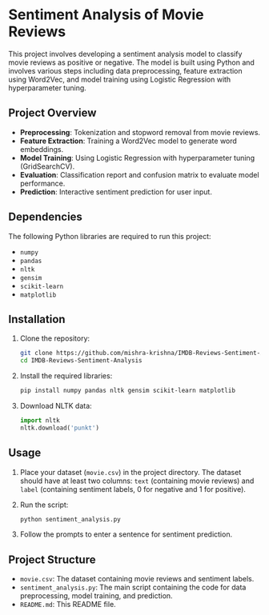 # Sentiment Analysis of Movie Reviews

This project involves developing a sentiment analysis model to classify movie reviews as positive or negative. The model is built using Python and involves various steps including data preprocessing, feature extraction using Word2Vec, and model training using Logistic Regression with hyperparameter tuning.

## Project Overview

- **Preprocessing**: Tokenization and stopword removal from movie reviews.
- **Feature Extraction**: Training a Word2Vec model to generate word embeddings.
- **Model Training**: Using Logistic Regression with hyperparameter tuning (GridSearchCV).
- **Evaluation**: Classification report and confusion matrix to evaluate model performance.
- **Prediction**: Interactive sentiment prediction for user input.

## Dependencies

The following Python libraries are required to run this project:

- `numpy`
- `pandas`
- `nltk`
- `gensim`
- `scikit-learn`
- `matplotlib`

## Installation

1. Clone the repository:
    ```sh
    git clone https://github.com/mishra-krishna/IMDB-Reviews-Sentiment-Analysis
    cd IMDB-Reviews-Sentiment-Analysis
    ```

2. Install the required libraries:
    ```sh
    pip install numpy pandas nltk gensim scikit-learn matplotlib
    ```

3. Download NLTK data:
    ```python
    import nltk
    nltk.download('punkt')
    ```

## Usage

1. Place your dataset (`movie.csv`) in the project directory. The dataset should have at least two columns: `text` (containing movie reviews) and `label` (containing sentiment labels, 0 for negative and 1 for positive).

2. Run the script:
    ```sh
    python sentiment_analysis.py
    ```

3. Follow the prompts to enter a sentence for sentiment prediction.

## Project Structure

- `movie.csv`: The dataset containing movie reviews and sentiment labels.
- `sentiment_analysis.py`: The main script containing the code for data preprocessing, model training, and prediction.
- `README.md`: This README file.
